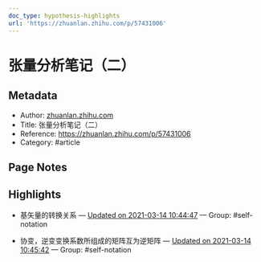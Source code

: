 ```yaml
---
doc_type: hypothesis-highlights
url: 'https://zhuanlan.zhihu.com/p/57431006'
---
```


# 张量分析笔记（二）

## Metadata
- Author: [zhuanlan.zhihu.com]()
- Title: 张量分析笔记（二）
- Reference: https://zhuanlan.zhihu.com/p/57431006
- Category: #article

## Page Notes
## Highlights
- 基矢量的转换关系 — [Updated on 2021-03-14 10:44:47](https://hyp.is/Pb3q8oRvEeusMvtNyYAowA/zhuanlan.zhihu.com/p/57431006) — Group: #self-notation

- 协变，逆变变换系数所组成的矩阵互为逆矩阵 — [Updated on 2021-03-14 10:45:42](https://hyp.is/Xjzg0IRvEeuu00_PHi2h5g/zhuanlan.zhihu.com/p/57431006) — Group: #self-notation





